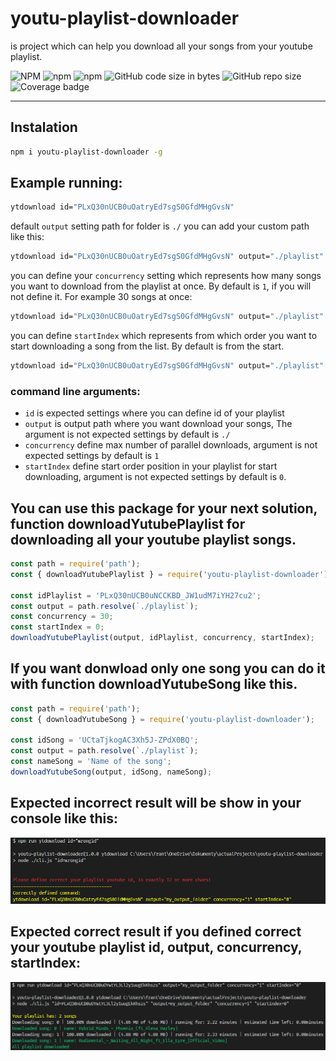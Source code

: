 # youtu-playlist-downloader

is project which can help you download all your songs from your youtube playlist.

<!-- # [demo](https://youtu-playlist-downloader.lukasfrantal.com) -->

![NPM](https://img.shields.io/npm/l/youtu-playlist-downloader)
![npm](https://img.shields.io/npm/v/youtu-playlist-downloader)
![npm](https://img.shields.io/npm/dt/youtu-playlist-downloader)
![GitHub code size in bytes](https://img.shields.io/github/languages/code-size/frantallukas10/youtu-playlist-downloader)
![GitHub repo size](https://img.shields.io/github/repo-size/frantallukas10/youtu-playlist-downloader)
![Coverage badge](https://img.shields.io/badge/Coverage-100%25-brightgreen.svg)

<hr>

## Instalation

```bash
npm i youtu-playlist-downloader -g
```

## Example running:

```bash
ytdownload id="PLxQ30nUCB0uOatryEd7sgS0GfdMHgGvsN"
```

default `output` setting path for folder is `./` you can add your custom path like this:

```bash
ytdownload id="PLxQ30nUCB0uOatryEd7sgS0GfdMHgGvsN" output="./playlist"
```

you can define your `concurrency` setting which represents how many songs you want to download from the playlist at once. By default is `1`, if you will not define it. For example 30 songs at once:

```bash
ytdownload id="PLxQ30nUCB0uOatryEd7sgS0GfdMHgGvsN" output="./playlist" concurrency="30"
```

you can define `startIndex` which represents from which order you want to start downloading a song from the list. By default is from the start.

```bash
ytdownload id="PLxQ30nUCB0uOatryEd7sgS0GfdMHgGvsN" output="./playlist" concurrency="30" startIndex="10"
```

### command line arguments:

- `id` is expected settings where you can define id of your playlist
- `output` is output path where you want download your songs, The argument is not expected settings by default is `./`
- `concurrency` define max number of parallel downloads, argument is not expected settings by default is `1`
- `startIndex` define start order position in your playlist for start downloading, argument is not expected settings by default is `0`.

## You can use this package for your next solution, function downloadYutubePlaylist for downloading all your youtube playlist songs.

```js
const path = require('path');
const { downloadYutubePlaylist } = require('youtu-playlist-downloader');

const idPlaylist = 'PLxQ30nUCB0uNCCKBD_JW1udM7iYH27cu2';
const output = path.resolve(`./playlist`);
const concurrency = 30;
const startIndex = 0;
downloadYutubePlaylist(output, idPlaylist, concurrency, startIndex);
```

## If you want donwload only one song you can do it with function downloadYutubeSong like this.

```js
const path = require('path');
const { downloadYutubeSong } = require('youtu-playlist-downloader');

const idSong = 'UCtaTjkogAC3Xh5J-ZPdX0BQ';
const output = path.resolve(`./playlist`);
const nameSong = 'Name of the song';
downloadYutubeSong(output, idSong, nameSong);
```

## Expected incorrect result will be show in your console like this:

![alt](./images/1.png)

## Expected correct result if you defined correct your youtube playlist id, output, concurrency, startIndex:

![Alt 2](./images/2.png)<br>
